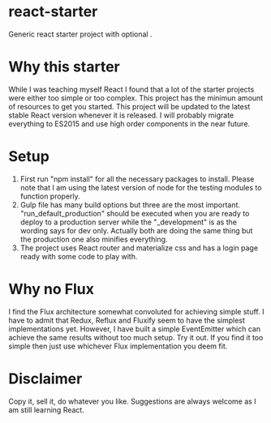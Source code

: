 # react-starter
Generic react starter project with optional .

# Why this starter
While I was teaching myself React I found that a lot of the starter projects were either too simple or too complex.
This project has the minimun amount of resources to get you started. This project will be updated to the latest stable 
React version whenever it is released. I will probably migrate everything to ES2015 and use high order components in the 
near future.

# Setup
1) First run "npm install" for all the necessary packages to install. Please note that I am using the latest version of node
for the testing modules to function properly.
2) Gulp file has many build options but three are the most important. "run_default_production" should be executed when you are
ready to deploy to a production server while the "_development" is as the wording says for dev only. Actually both are doing the
same thing but the production one also minifies everything.
3) The project uses React router and materialize css and has a login page ready with some code to play with.

# Why no Flux
I find the Flux architecture somewhat convoluted for achieving simple stuff. I have to admit that Redux, Reflux and Fluxify seem to have
the simplest implementations yet. However, I have built a simple EventEmitter which can achieve the same results without too much
setup. Try it out. If you find it too simple then just use whichever Flux implementation you deem fit.

# Disclaimer
Copy it, sell it, do whatever you like. Suggestions are always welcome as I am still learning React.
